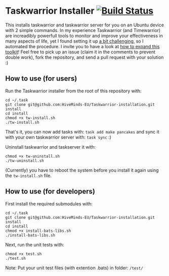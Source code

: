 # Taskwarrior Installer [![Build Status](https://travis-ci.org/a-t-0/Taskwarrior-installation.svg?branch=refactor_to_shell)](https://travis-ci.org/a-t-0/Taskwarrior-installation)
This installs taskwarrior and taskwarrior server for you on an Ubuntu device with 2 simple commands. In my experience Taskwarrior (and Timewarrior) are increadibly powerfull tools to monitor and improve your effectiveness in many aspects of life, yet I found setting it up [a bit challenging](https://www.youtube.com/watch?v=nuE4v5xKIWc), so I automated the procedure. I invite you to have a look at [how to expand this toolkit](https://github.com/HiveMinds-EU/tw-install/milestones)! Feel free to pick up an issue (claim it in the comments to prevent double work), fork the repository, and send a pull request with your solution :)

## How to use (for users)
Run the Taskwarrior installer from the root of this repository with:
```
cd ~/.task
git clone git@github.com:HiveMinds-EU/Taskwarrior-installation.git install
cd install
chmod +x tw-install.sh
./tw-install.sh
```
That's it, you can now add tasks with: `task add make pancakes` and sync it with your own taskwarrior server with: `task sync` :)


Uninstall taskwarrior and taskserver it with:
```
chmod +x tw-uninstall.sh
./tw-uninstall.sh
```
(Currently) you have to reboot the system before you install it again using the `tw-install.sh` file.

## How to use (for developers)
First install the required submodules with:
```
cd ~/.task
git clone git@github.com:HiveMinds-EU/Taskwarrior-installation.git install
cd install
chmod +x install-bats-libs.sh
./install-bats-libs.sh
```

Next, run the unit tests with:
```
chmod +x test.sh
./test.sh
```
Note: Put your unit test files (with extention .bats) in folder: `/test/`
